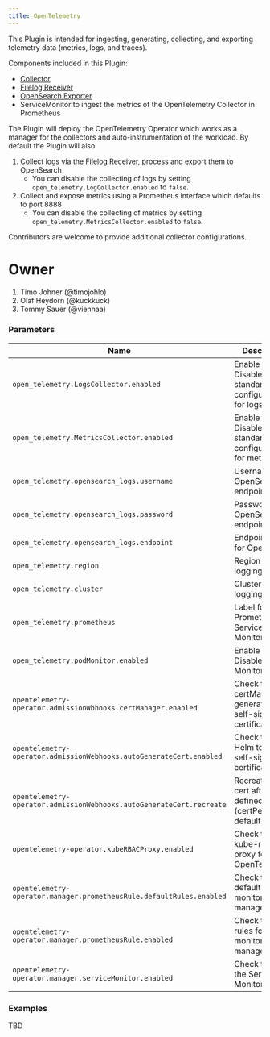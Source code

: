 ```yaml
---
title: OpenTelemetry
---
```


This Plugin is intended for ingesting, generating, collecting, and exporting telemetry data (metrics, logs, and traces). 

Components included in this Plugin:

- [Collector](https://github.com/open-telemetry/opentelemetry-collector)
- [Filelog Receiver](https://github.com/open-telemetry/opentelemetry-collector-contrib/tree/main/receiver/filelogreceiver)
- [OpenSearch Exporter](https://github.com/open-telemetry/opentelemetry-collector-contrib/tree/main/exporter/opensearchexporter)
- ServiceMonitor to ingest the metrics of the OpenTelemetry Collector in Prometheus 

The Plugin will deploy the OpenTelemetry Operator which works as a manager for the collectors and auto-instrumentation of the workload. By default the Plugin will also 
1. Collect logs via the Filelog Receiver, process and export them to OpenSearch
    - You can disable the collecting of logs by setting `open_telemetry.LogCollector.enabled` to `false`. 
2. Collect and expose metrics using a Prometheus interface which defaults to port 8888
    - You can disable the collecting of metrics by setting `open_telemetry.MetricsCollector.enabled` to `false`. 

Contributors are welcome to provide additional collector configurations. 

# Owner

1. Timo Johner (@timojohlo) 
2. Olaf Heydorn (@kuckkuck) 
3. Tommy Sauer (@viennaa) 

### Parameters
| Name         | Description          | Type           | required           |
| ------------ | -------------------- |---------------- | ------------------ | 
`open_telemetry.LogsCollector.enabled`    | Enable or Disable the standard configuration for logs | bool | `false`
`open_telemetry.MetricsCollector.enabled` | Enable or Disable the standard configuration for metrics | bool | `false`
`open_telemetry.opensearch_logs.username` | Username for OpenSearch endpoint | secret | `false` |
`open_telemetry.opensearch_logs.password` | Password for OpenSearch endpoint | secret | `false` | 
`open_telemetry.opensearch_logs.endpoint` | Endpoint URL for OpenSearch      | secret | `false` | 
`open_telemetry.region`                   | Region label for logging         | string | `false` |
`open_telemetry.cluster`                  | Cluster label for logging        | string | `false` |
`open_telemetry.prometheus`               | Label for Prometheus Service Monitoring | string | `false` | 
`open_telemetry.podMonitor.enabled`       | Enable or Disable the Pod Monitor | bool | `false` | 
`opentelemetry-operator.admissionWbhooks.certManager.enabled` | Check to use certManager for generating self-signed certificates | bool | `false` | 
`opentelemetry-operator.admissionWebhooks.autoGenerateCert.enabled` | Check to use Helm to create self-signed certificates | bool | `false` | 
`opentelemetry-operator.admissionWebhooks.autoGenerateCert.recreate` | Recreate the cert after a defined period (certPeriodDays default is 365) | bool | `false` | 
`opentelemetry-operator.kubeRBACProxy.enabled` | Check to enable kube-rbac-proxy for OpenTelemetry | bool | `false` | 
`opentelemetry-operator.manager.prometheusRule.defaultRules.enabled` | Check to enable default rules for monitoring the manager | bool | `false` | 
`opentelemetry-operator.manager.prometheusRule.enabled` | Check to enable rules for monitoring the manager | bool | `false` | 
`opentelemetry-operator.manager.serviceMonitor.enabled` | Check to enable the Service Monitor | bool | `false` | 

### Examples

TBD